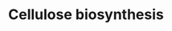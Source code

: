 ---
annotations:
- id: PW:0001392
  parent: classic metabolic pathway
  type: Pathway Ontology
  value: cellulose biosynthetic pathway
authors:
- Anwesha
- Eweitz
description: Developed by Gramene.org  Source:[http://plantreactome.gramene.org/ Plant
  Reactome].
last-edited: 2021-05-28
organisms:
- Oryza sativa
redirect_from:
- /index.php/Pathway:WP2961
- /instance/WP2961
revision: null
schema-jsonld:
- '@context': https://schema.org/
  '@id': https://wikipathways.github.io/pathways/WP2961.html
  '@type': Dataset
  creator:
    '@type': Organization
    name: WikiPathways
  description: Developed by Gramene.org  Source:[http://plantreactome.gramene.org/
    Plant Reactome].
  keywords:
  - (1,4-beta-D-glucan)
  - UDP
  - UDP-Glc
  - cellulose synthase
  license: CC0
  name: Cellulose biosynthesis
seo: CreativeWork
title: Cellulose biosynthesis
wpid: WP2961
---